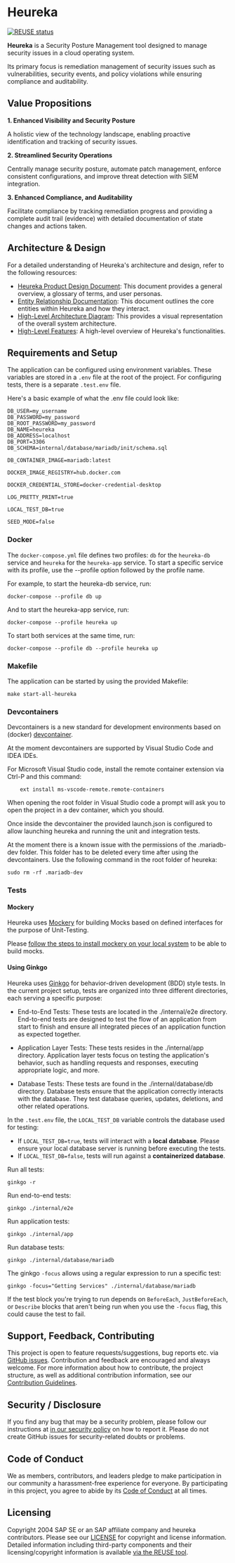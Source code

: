 # Heureka

[![REUSE status](https://api.reuse.software/badge/github.com/cloudoperators/heureka)](https://api.reuse.software/info/github.com/cloudoperators/heureka)


**Heureka** is a Security Posture Management tool designed to manage security issues in a cloud operating system. 

Its primary focus is remediation management of security issues such as vulnerabilities, security events, and policy violations while ensuring compliance and auditability.


## Value Propositions

**1. Enhanced Visibility and Security Posture**

A holistic view of the technology landscape, enabling proactive identification and tracking of security issues.

**2. Streamlined Security Operations**

Centrally manage security posture, automate patch management, enforce consistent configurations, and improve threat detection with SIEM integration.

**3. Enhanced Compliance, and Auditability**

Facilitate compliance by tracking remediation progress and providing a complete audit trail (evidence) with detailed documentation of state changes and actions taken.


## Architecture & Design

For a detailed understanding of Heureka's architecture and design, refer to the following resources:

- [Heureka Product Design Document](docs/product_design_documentation.md): This document provides a general overview, a glossary of terms, and user personas.
- [Entity Relationship Documentation](docs/entity_relationships.md): This document outlines the core entities within Heureka and how they interact.
- [High-Level Architecture Diagram](https://github.com/cloudoperators/heureka/blob/main/docs/product_design_documentation.md#high-level-features): This provides a visual representation of the overall system architecture.
- [High-Level Features](https://github.com/cloudoperators/heureka/blob/main/docs/product_design_documentation.md#high-level-features): A high-level overview of Heureka's functionalities.


## Requirements and Setup

The application can be configured using environment variables. These variables are stored in a `.env` file at the root of the project.
For configuring tests, there is a separate `.test.env` file.

Here's a basic example of what the .env file could look like:

```
DB_USER=my_username
DB_PASSWORD=my_password
DB_ROOT_PASSWORD=my_password
DB_NAME=heureka
DB_ADDRESS=localhost
DB_PORT=3306
DB_SCHEMA=internal/database/mariadb/init/schema.sql

DB_CONTAINER_IMAGE=mariadb:latest

DOCKER_IMAGE_REGISTRY=hub.docker.com

DOCKER_CREDENTIAL_STORE=docker-credential-desktop

LOG_PRETTY_PRINT=true

LOCAL_TEST_DB=true

SEED_MODE=false
```

### Docker

The `docker-compose.yml` file defines two profiles: `db` for the `heureka-db` service and `heureka` for the `heureka-app` service.
To start a specific service with its profile, use the --profile option followed by the profile name.

For example, to start the heureka-db service, run:
```
docker-compose --profile db up
```

And to start the heureka-app service, run:
```
docker-compose --profile heureka up
```

To start both services at the same time, run:
```
docker-compose --profile db --profile heureka up
```

### Makefile

The application can be started by using the provided Makefile:

```
make start-all-heureka
```

### Devcontainers

Devcontainers is a new standard for development environments based on (docker)
[devcontainer](./.devcontainer).

At the moment devcontainers are supported by Visual Studio Code and IDEA IDEs.

For Microsoft Visual Studio code, install the remote container extension via
Ctrl-P and this command:

        ext install ms-vscode-remote.remote-containers

When opening the root folder in Visual Studio code a prompt will ask you to
open the project in a dev container, which you should.

Once inside the devcontainer the provided launch.json is configured to allow
launching heureka and running the unit and integration tests.

At the moment there is a known issue with the permissions of the .mariadb-dev
folder. This folder has to be deleted every time after using the devcontainers.
Use the following command in the root folder of heureka:

    sudo rm -rf .mariadb-dev


### Tests

#### Mockery

Heureka uses [Mockery](https://vektra.github.io/mockery/) for building Mocks based on defined interfaces for the purpose of Unit-Testing.

Please [follow the steps to install mockery on your local system](https://vektra.github.io/mockery/latest/installation/) to be able to build mocks.

#### Using Ginkgo

Heureka uses [Ginkgo](https://onsi.github.io/ginkgo/) for behavior-driven development (BDD) style tests. In the current project setup, tests are organized into three different directories, each serving a specific purpose:

- End-to-End Tests: These tests are located in the ./internal/e2e directory. End-to-end tests are designed to test the flow of an application from start to finish and ensure all integrated pieces of an application function as expected together.

- Application Layer Tests: These tests resides in the ./internal/app directory. Application layer tests focus on testing the application's behavior, such as handling requests and responses, executing appropriate logic, and more.

- Database Tests: These tests are found in the ./internal/database/db directory. Database tests ensure that the application correctly interacts with the database. They test database queries, updates, deletions, and other related operations.

In the `.test.env` file, the `LOCAL_TEST_DB` variable controls the database used for testing:

- If `LOCAL_TEST_DB=true`, tests will interact with a **local database**. Please ensure your local database server is running before executing the tests.
- If `LOCAL_TEST_DB=false`, tests will run against a **containerized database**.

Run all tests:
```
ginkgo -r
```

Run end-to-end tests:
```
ginkgo ./internal/e2e
```

Run application tests:
```
ginkgo ./internal/app
```

Run database tests:
```
ginkgo ./internal/database/mariadb
```

The ginkgo `-focus` allows using a regular expression to run a specific test:
```
ginkgo -focus="Getting Services" ./internal/database/mariadb
```
If the test block you're trying to run depends on `BeforeEach`, `JustBeforeEach`, or `Describe` blocks that aren't being run when you use the `-focus` flag, this could cause the test to fail.

## Support, Feedback, Contributing

This project is open to feature requests/suggestions, bug reports etc. via [GitHub issues](https://github.com/SAP/<your-project>/issues). Contribution and feedback are encouraged and always welcome. For more information about how to contribute, the project structure, as well as additional contribution information, see our [Contribution Guidelines](CONTRIBUTING.md).

## Security / Disclosure
If you find any bug that may be a security problem, please follow our instructions at [in our security policy](https://github.com/SAP/<your-project>/security/policy) on how to report it. Please do not create GitHub issues for security-related doubts or problems.

## Code of Conduct

We as members, contributors, and leaders pledge to make participation in our community a harassment-free experience for everyone. By participating in this project, you agree to abide by its [Code of Conduct](https://github.com/SAP/.github/blob/main/CODE_OF_CONDUCT.md) at all times.

## Licensing

Copyright 2004 SAP SE or an SAP affiliate company and heureka contributors. Please see our [LICENSE](LICENSE) for copyright and license information. Detailed information including third-party components and their licensing/copyright information is available [via the REUSE tool](https://api.reuse.software/info/github.com/SAP/<your-project>).
